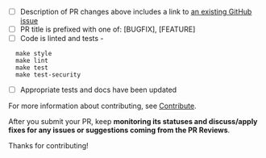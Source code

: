 - [ ] Description of PR changes above includes a link to [an existing GitHub issue](https://github.com/adidas/lakehouse-engine/issues)
- [ ] PR title is prefixed with one of: [BUGFIX], [FEATURE]
- [ ] Code is linted and tests - 
```
  make style
  make lint
  make test
  make test-security
```
- [ ] Appropriate tests and docs have been updated

For more information about contributing, see [Contribute](https://github.com/adidas/lakehouse-engine/blob/master/CONTRIBUTING.md).

After you submit your PR, keep **monitoring its statuses and discuss/apply fixes for any issues or suggestions coming from the PR Reviews**. 

Thanks for contributing!